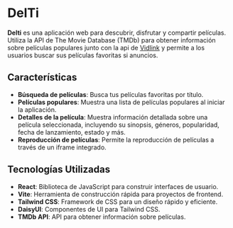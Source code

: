 # DelTi

<strong>Delti</strong> es una aplicación web para descubrir, disfrutar y compartir películas. Utiliza la API de The Movie Database (TMDb) para obtener información sobre películas populares junto con la api de [Vidlink](https://vidlink.pro/) y permite a los usuarios buscar sus películas favoritas si anuncios.

## Características

- **Búsqueda de películas**: Busca tus películas favoritas por título.
- **Películas populares**: Muestra una lista de películas populares al iniciar la aplicación.
- **Detalles de la película**: Muestra información detallada sobre una película seleccionada, incluyendo su sinopsis, géneros, popularidad, fecha de lanzamiento, estado y más.
- **Reproducción de películas**: Permite la reproducción de películas a través de un iframe integrado.

## Tecnologías Utilizadas

- **React**: Biblioteca de JavaScript para construir interfaces de usuario.
- **Vite**: Herramienta de construcción rápida para proyectos de frontend.
- **Tailwind CSS**: Framework de CSS para un diseño rápido y eficiente.
- **DaisyUI**: Componentes de UI para Tailwind CSS.
- **TMDb API**: API para obtener información sobre películas.

